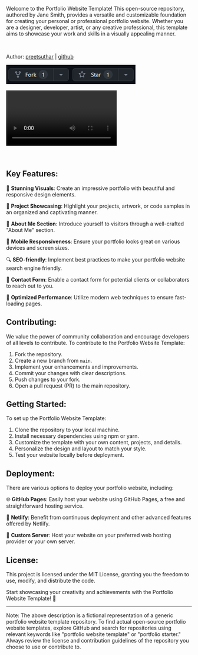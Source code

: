 
Welcome to the Portfolio Website Template! This open-source repository, authored by Jane Smith, provides a versatile and customizable foundation for creating your personal or professional portfolio website. Whether you are a designer, developer, artist, or any creative professional, this template aims to showcase your work and skills in a visually appealing manner.


</br>

Author: [preetsuthar](https://preetsuthar.me) | [github](https://github.com/preetsuthar17)
</br>

![Alt text](image.png)
</br>

<video src="20230729-1356-59.8093197.mp4" controls title="Title"></video>

</br>


Key Features:
--------------------------------

🎨 **Stunning Visuals**: Create an impressive portfolio with beautiful and responsive design elements.

📝 **Project Showcasing**: Highlight your projects, artwork, or code samples in an organized and captivating manner.

💼 **About Me Section**: Introduce yourself to visitors through a well-crafted "About Me" section.

📱 **Mobile Responsiveness**: Ensure your portfolio looks great on various devices and screen sizes.

🔍 **SEO-friendly**: Implement best practices to make your portfolio website search engine friendly.

💌 **Contact Form**: Enable a contact form for potential clients or collaborators to reach out to you.

🚀 **Optimized Performance**: Utilize modern web techniques to ensure fast-loading pages.

Contributing:
--------------------------------

We value the power of community collaboration and encourage developers of all levels to contribute. To contribute to the Portfolio Website Template:

1. Fork the repository.
2. Create a new branch from `main`.
3. Implement your enhancements and improvements.
4. Commit your changes with clear descriptions.
5. Push changes to your fork.
6. Open a pull request (PR) to the main repository.

Getting Started:
--------------------------------

To set up the Portfolio Website Template:

1. Clone the repository to your local machine.
2. Install necessary dependencies using npm or yarn.
3. Customize the template with your own content, projects, and details.
4. Personalize the design and layout to match your style.
5. Test your website locally before deployment.

Deployment:
--------------------------------

There are various options to deploy your portfolio website, including:

🌐 **GitHub Pages**: Easily host your website using GitHub Pages, a free and straightforward hosting service.

🚀 **Netlify**: Benefit from continuous deployment and other advanced features offered by Netlify.

🔧 **Custom Server**: Host your website on your preferred web hosting provider or your own server.

License:
--------------------------------

This project is licensed under the MIT License, granting you the freedom to use, modify, and distribute the code.

Start showcasing your creativity and achievements with the Portfolio Website Template! 🎉

---

Note: The above description is a fictional representation of a generic portfolio website template repository. To find actual open-source portfolio website templates, explore GitHub and search for repositories using relevant keywords like "portfolio website template" or "portfolio starter." Always review the license and contribution guidelines of the repository you choose to use or contribute to.